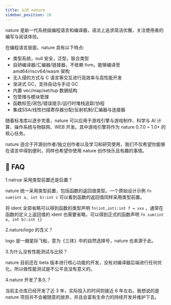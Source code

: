 ```yaml
---
title: 认识 nature
sidebar_position: 10
---
```


nature 是新一代系统级编程语言和编译器，语法上追求简洁优雅，关注使用者的编写与阅读体验。
  
在编程语言层面，nature 具有以下特点:  
  
- 类型系统，null 安全，泛型，联合类型
- 自研编译器/汇编器/链接器，不依赖 llvm。能够编译至 amd64/riscv64/wasm 架构
- 无入侵的方式与 C 语言等交互进行高效率与高性能开发
- 渐进式 GC，支持自动与手动 GC
- 内置 vec/map/set/tup 数据结构
- 包管理与模块管理
- 函数标签/闭包/错误提示/运行时堆栈追踪/协程
- 集成SSA/线性扫描寄存器分配/反射机制/汇编器与连接器
  
随着标准库以逐步完善，nature 可以应用于游戏引擎与游戏制作、科学与 AI 计算、操作系统与物联网、WEB 开发。其中游戏引擎将作为 nature 0.7.0 ~ 1.0+ 的核心任务。  
  
nature 适合于开源创作者/独立创作者以及学习和研究使用，我们不仅希望你能够在语言中得到便利，同样也希望你使用 nature 创作快乐且有趣的事情。  


## 📌 FAQ  
  
  
1.natrue 采用类型前置还是后置？

nature 统一采用类型前置，包括函数的返回值类型。一个原始设计示例 `fn sum(int a, int b):int c` 可以看到函数的返回值同样采用类型前置。

将 ident 全部省略可以得到函数的类型声明 `fn(int,int):int f = xxx` ，通常在函数的定义上返回值的 ident 也需要省略，可以得到正式的函数声明 `fn sum(int a, int b):int {}`
  
2.nature/logo 的含义？  
  
logo 是一艘星际飞船，意为《三体》中的自然选择号，nature 也来源于此。
  
3.为什么没有性能测试与比较？
  
nature 目前还在 beta 版本进行核心功能的开发，没有对编译器后端进行任何优化。所以做性能测试是不公平且没有意义的。

4.nature 开发了多久？

当前主仓库已经开发了近 3 年，实际投入的时间则接近 6 年左右。我想说的是 nature 项目并不会被随意的放弃，并且会富有生命力的持续开发并维护下去。